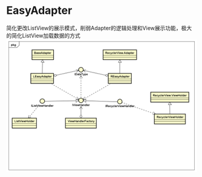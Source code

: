 # EasyAdapter
简化更改ListView的展示模式，削弱Adapter的逻辑处理和View展示功能，极大的简化ListView加载数据的方式
![](https://github.com/wangsai-silence/EasyAdapter/blob/master/Class%20Diagram.png)

